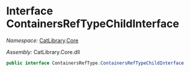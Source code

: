 ﻿# Interface ContainersRefTypeChildInterface

_Namespace:_ [CatLibrary](CatLibrary.md).[Core](CatLibrary.Core.md)

_Assembly:_ CatLibrary.Core.dll

```csharp
public interface ContainersRefType.ContainersRefTypeChildInterface
```

